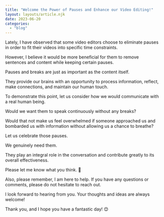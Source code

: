 ```yaml
---
title: "Welcome the Power of Pauses and Enhance our Video Editing!"
layout: layouts/article.njk
date: 2023-06-20
categories: 
  - "blog"
---
```


Lately, I have observed that some video editors choose to eliminate pauses in order to fit their videos into specific time constraints.  
  
However, I believe it would be more beneficial for them to remove sentences and content while keeping certain pauses.  
  
Pauses and breaks are just as important as the content itself.  
  
They provide our brains with an opportunity to process information, reflect, make connections, and maintain our human touch.  
  
To demonstrate this point, let us consider how we would communicate with a real human being.  
  
Would we want them to speak continuously without any breaks?  
  
Would that not make us feel overwhelmed if someone approached us and bombarded us with information without allowing us a chance to breathe?  
  
Let us celebrate those pauses.  
  
We genuinely need them.  
  
They play an integral role in the conversation and contribute greatly to its overall effectiveness.  
  
Please let me know what you think. 🤔  
  
Also, please remember, I am here to help. If you have any questions or comments, please do not hesitate to reach out.  
  
I look forward to hearing from you. Your thoughts and ideas are always welcome!  
  
Thank you, and I hope you have a fantastic day! 😊
